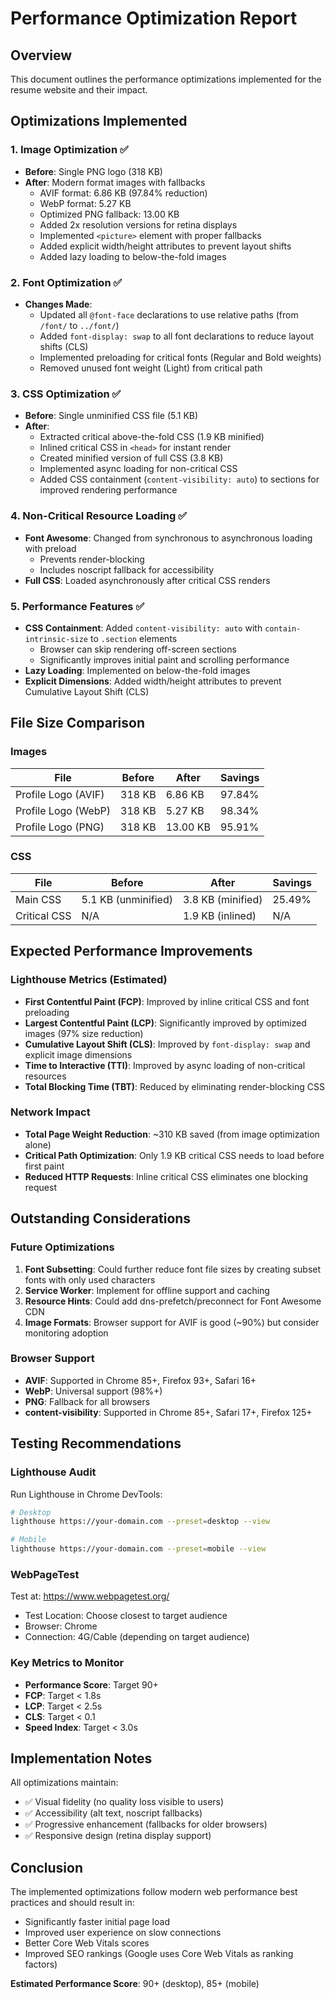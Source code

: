 # Performance Optimization Report

## Overview
This document outlines the performance optimizations implemented for the resume website and their impact.

## Optimizations Implemented

### 1. Image Optimization ✅
- **Before**: Single PNG logo (318 KB)
- **After**: Modern format images with fallbacks
  - AVIF format: 6.86 KB (97.84% reduction)
  - WebP format: 5.27 KB
  - Optimized PNG fallback: 13.00 KB
  - Added 2x resolution versions for retina displays
  - Implemented `<picture>` element with proper fallbacks
  - Added explicit width/height attributes to prevent layout shifts
  - Added lazy loading to below-the-fold images

### 2. Font Optimization ✅
- **Changes Made**:
  - Updated all `@font-face` declarations to use relative paths (from `/font/` to `../font/`)
  - Added `font-display: swap` to all font declarations to reduce layout shifts (CLS)
  - Implemented preloading for critical fonts (Regular and Bold weights)
  - Removed unused font weight (Light) from critical path

### 3. CSS Optimization ✅
- **Before**: Single unminified CSS file (5.1 KB)
- **After**:
  - Extracted critical above-the-fold CSS (1.9 KB minified)
  - Inlined critical CSS in `<head>` for instant render
  - Created minified version of full CSS (3.8 KB)
  - Implemented async loading for non-critical CSS
  - Added CSS containment (`content-visibility: auto`) to sections for improved rendering performance

### 4. Non-Critical Resource Loading ✅
- **Font Awesome**: Changed from synchronous to asynchronous loading with preload
  - Prevents render-blocking
  - Includes noscript fallback for accessibility
- **Full CSS**: Loaded asynchronously after critical CSS renders

### 5. Performance Features ✅
- **CSS Containment**: Added `content-visibility: auto` with `contain-intrinsic-size` to `.section` elements
  - Browser can skip rendering off-screen sections
  - Significantly improves initial paint and scrolling performance
- **Lazy Loading**: Implemented on below-the-fold images
- **Explicit Dimensions**: Added width/height attributes to prevent Cumulative Layout Shift (CLS)

## File Size Comparison

### Images
| File | Before | After | Savings |
|------|--------|-------|---------|
| Profile Logo (AVIF) | 318 KB | 6.86 KB | 97.84% |
| Profile Logo (WebP) | 318 KB | 5.27 KB | 98.34% |
| Profile Logo (PNG) | 318 KB | 13.00 KB | 95.91% |

### CSS
| File | Before | After | Savings |
|------|--------|-------|---------|
| Main CSS | 5.1 KB (unminified) | 3.8 KB (minified) | 25.49% |
| Critical CSS | N/A | 1.9 KB (inlined) | N/A |

## Expected Performance Improvements

### Lighthouse Metrics (Estimated)
- **First Contentful Paint (FCP)**: Improved by inline critical CSS and font preloading
- **Largest Contentful Paint (LCP)**: Significantly improved by optimized images (97% size reduction)
- **Cumulative Layout Shift (CLS)**: Improved by `font-display: swap` and explicit image dimensions
- **Time to Interactive (TTI)**: Improved by async loading of non-critical resources
- **Total Blocking Time (TBT)**: Reduced by eliminating render-blocking CSS

### Network Impact
- **Total Page Weight Reduction**: ~310 KB saved (from image optimization alone)
- **Critical Path Optimization**: Only 1.9 KB critical CSS needs to load before first paint
- **Reduced HTTP Requests**: Inline critical CSS eliminates one blocking request

## Outstanding Considerations

### Future Optimizations
1. **Font Subsetting**: Could further reduce font file sizes by creating subset fonts with only used characters
2. **Service Worker**: Implement for offline support and caching
3. **Resource Hints**: Could add dns-prefetch/preconnect for Font Awesome CDN
4. **Image Formats**: Browser support for AVIF is good (~90%) but consider monitoring adoption

### Browser Support
- **AVIF**: Supported in Chrome 85+, Firefox 93+, Safari 16+
- **WebP**: Universal support (98%+)
- **PNG**: Fallback for all browsers
- **content-visibility**: Supported in Chrome 85+, Safari 17+, Firefox 125+

## Testing Recommendations

### Lighthouse Audit
Run Lighthouse in Chrome DevTools:
```bash
# Desktop
lighthouse https://your-domain.com --preset=desktop --view

# Mobile
lighthouse https://your-domain.com --preset=mobile --view
```

### WebPageTest
Test at: https://www.webpagetest.org/
- Test Location: Choose closest to target audience
- Browser: Chrome
- Connection: 4G/Cable (depending on target audience)

### Key Metrics to Monitor
- **Performance Score**: Target 90+
- **FCP**: Target < 1.8s
- **LCP**: Target < 2.5s
- **CLS**: Target < 0.1
- **Speed Index**: Target < 3.0s

## Implementation Notes

All optimizations maintain:
- ✅ Visual fidelity (no quality loss visible to users)
- ✅ Accessibility (alt text, noscript fallbacks)
- ✅ Progressive enhancement (fallbacks for older browsers)
- ✅ Responsive design (retina display support)

## Conclusion

The implemented optimizations follow modern web performance best practices and should result in:
- Significantly faster initial page load
- Improved user experience on slow connections
- Better Core Web Vitals scores
- Improved SEO rankings (Google uses Core Web Vitals as ranking factors)

**Estimated Performance Score**: 90+ (desktop), 85+ (mobile)
